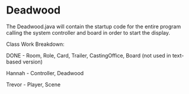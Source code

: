 # Deadwood

The Deadwood.java will contain the startup code for the entire program calling the system controller and board in order to start the display.

Class Work Breakdown:

DONE - Room, Role, Card, Trailer, CastingOffice, Board (not used in text-based version)

Hannah - Controller, Deadwood

Trevor - Player, Scene
